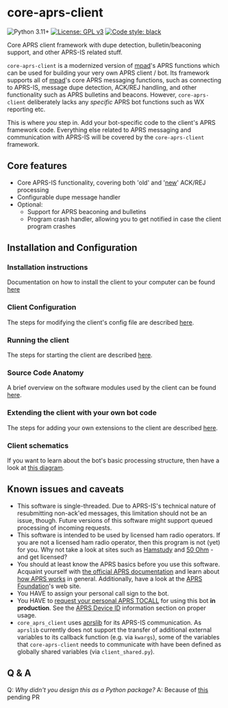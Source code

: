 # core-aprs-client

![Python 3.11+](https://img.shields.io/badge/python-3.11+-blue.svg) [![License: GPL v3](https://img.shields.io/badge/License-GPLv3-blue.svg)](https://www.gnu.org/licenses/gpl-3.0) [![Code style: black](https://img.shields.io/badge/code%20style-black-000000.svg)](https://github.com/psf/black)




Core APRS client framework with dupe detection, bulletin/beaconing support, and other APRS-IS related stuff.

```core-aprs-client``` is a modernized version of [mpad](https://github.com/joergschultzelutter/mpad)'s APRS functions which can be used for building your very own APRS client / bot. Its framework supports all of [mpad](https://github.com/joergschultzelutter/mpad)'s core APRS messaging functions, such as connecting to APRS-IS, message dupe detection, ACK/REJ handling, and other functionality such as APRS bulletins and beacons. However, ```core-aprs-client``` deliberately lacks any _specific_ APRS bot functions such as WX reporting etc. 

This is where _you_ step in. Add your bot-specific code to the client's APRS framework code. Everything else related to APRS messaging and communication with APRS-IS will be covered by the ```core-aprs-client``` framework.

## Core features
- Core APRS-IS functionality, covering both 'old' and '[new](http://www.aprs.org/aprs11/replyacks.txt)' ACK/REJ processing
- Configurable dupe message handler
- Optional:
    - Support for APRS beaconing and bulletins
    - Program crash handler, allowing you to get notified in case the client program crashes

## Installation and Configuration

### Installation instructions
Documentation on how to install the client to your computer can be found [here](docs/installation.md)

### Client Configuration
The steps for modifying the client's config file are described [here](docs/configuration.md).

### Running the client
The steps for starting the client are described [here](docs/client_start.md).

### Source Code Anatomy
A brief overview on the software modules used by the client can be found [here](docs/anatomy.md).

### Extending the client with your own bot code
The steps for adding your own extensions to the client are described [here](docs/extensions.md).

### Client schematics
If you want to learn about the bot's basic processing structure, then have a look at [this diagram](docs/schematics.md).

## Known issues and caveats
- This software is single-threaded. Due to APRS-IS's technical nature of resubmitting non-ack'ed messages, this limitation should not be an issue, though. Future versions of this software might support queued processing of incoming requests.
- This software is intended to be used by licensed ham radio operators. If you are not a licensed ham radio operator, then this program is not (yet) for you. Why not take a look at sites such as [Hamstudy](https://hamstudy.org/) and [50 Ohm](https://50ohm.de/) - and get licensed?
- You should at least know the APRS basics before you use this software. Acquaint yourself with [the official APRS documentation](https://github.com/wb2osz/aprsspec) and learn about [how APRS works](https://how.aprs.works/) in general. Additionally, have a look at the [APRS Foundation](https://www.aprsfoundation.org/)'s web site.
- You HAVE to assign your personal call sign to the bot.
- You HAVE to [request your personal APRS TOCALL](https://github.com/aprsorg/aprs-deviceid) for using this bot __in production__. See the [APRS Device ID](https://github.com/aprsorg/aprs-deviceid/blob/main/ALLOCATING.md#development-phase) information section on proper usage.
- ```core_aprs_client``` uses [aprslib](https://github.com/rossengeorgiev/aprs-python) for its APRS-IS communication. As ```aprslib``` currently does not support the transfer of additional external variables to its callback function (e.g. via ```kwargs```), some of the variables that ```core-aprs-client``` needs to communicate with have been defined as globally shared variables (via `client_shared.py`). 

## Q & A

Q: _Why didn't you design this as a Python package?_
A: Because of [this](https://github.com/rossengeorgiev/aprs-python/pull/56) pending PR
